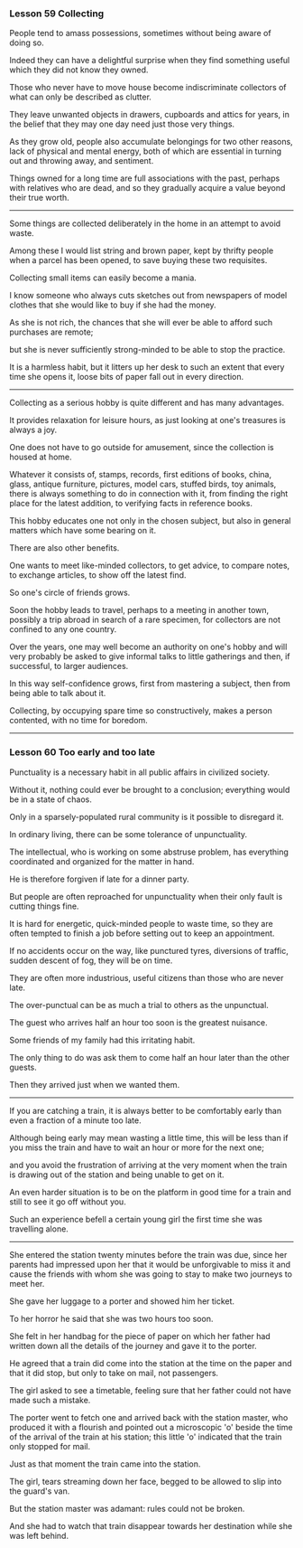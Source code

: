 ### Lesson 59 Collecting

People tend to amass possessions, sometimes without being aware of doing so.

Indeed they can have a delightful surprise when they find something useful which they did not know they owned.

Those who never have to move house become indiscriminate collectors of what can only be described as clutter.

They leave unwanted objects in drawers, cupboards and attics for years, in the belief that they may one day need just those very things.

As they grow old, people also accumulate belongings for two other reasons, lack of physical and mental energy, both of which are essential in turning out and throwing away, and sentiment.

Things owned for a long time are full associations with the past, perhaps with relatives who are dead, and so they gradually acquire a value beyond their true worth.

---

Some things are collected deliberately in the home in an attempt to avoid waste.

Among these I would list string and brown paper, kept by thrifty people when a parcel has been opened, to save buying these two requisites.

Collecting small items can easily become a mania.

I know someone who always cuts sketches out from newspapers of model clothes that she would like to buy if she had the money.

As she is not rich, the chances that she will ever be able to afford such purchases are remote;

but she is never sufficiently strong-minded to be able to stop the practice.

It is a harmless habit, but it litters up her desk to such an extent that every time she opens it, loose bits of paper fall out in every direction.

---

Collecting as a serious hobby is quite different and has many advantages.

It provides relaxation for leisure hours, as just looking at one's treasures is always a joy.

One does not have to go outside for amusement, since the collection is housed at home.

Whatever it consists of, stamps, records, first editions of books, china, glass, antique furniture, pictures, model cars, stuffed birds, toy animals, there is always something to do in connection with it, from finding the right place for the latest addition, to verifying facts in reference books.

This hobby educates one not only in the chosen subject, but also in general matters which have some bearing on it.

There are also other benefits.

One wants to meet like-minded collectors, to get advice, to compare notes, to exchange articles, to show off the latest find.

So one's circle of friends grows.

Soon the hobby leads to travel, perhaps to a meeting in another town, possibly a trip abroad in search of a rare specimen, for collectors are not confined to any one country.

Over the years, one may well become an authority on one's hobby and will very probably be asked to give informal talks to little gatherings and then, if successful, to larger audiences.

In this way self-confidence grows, first from mastering a subject, then from being able to talk about it.

Collecting, by occupying spare time so constructively, makes a person contented, with no time for boredom.


---


### Lesson 60 Too early and too late

Punctuality is a necessary habit in all public affairs in civilized society.

Without it, nothing could ever be brought to a conclusion; everything would be in a state of chaos.

Only in a sparsely-populated rural community is it possible to disregard it.

In ordinary living, there can be some tolerance of unpunctuality.

The intellectual, who is working on some abstruse problem, has everything coordinated and organized for the matter in hand.

He is therefore forgiven if late for a dinner party.

But people are often reproached for unpunctuality when their only fault is cutting things fine.

It is hard for energetic, quick-minded people to waste time, so they are often tempted to finish a job before setting out to keep an appointment.

If no accidents occur on the way, like punctured tyres, diversions of traffic, sudden descent of fog, they will be on time.

They are often more industrious, useful citizens than those who are never late.

The over-punctual can be as much a trial to others as the unpunctual.

The guest who arrives half an hour too soon is the greatest nuisance.

Some friends of my family had this irritating habit.

The only thing to do was ask them to come half an hour later than the other guests.

Then they arrived just when we wanted them.

---

If you are catching a train, it is always better to be comfortably early than even a fraction of a minute too late.

Although being early may mean wasting a little time, this will be less than if you miss the train and have to wait an hour or more for the next one;

and you avoid the frustration of arriving at the very moment when the train is drawing out of the station and being unable to get on it.

An even harder situation is to be on the platform in good time for a train and still to see it go off without you.

Such an experience befell a certain young girl the first time she was travelling alone.

---

She entered the station twenty minutes before the train was due, since her parents had impressed upon her that it would be unforgivable to miss it and cause the friends with whom she was going to stay to make two journeys to meet her.

She gave her luggage to a porter and showed him her ticket.

To her horror he said that she was two hours too soon.

She felt in her handbag for the piece of paper on which her father had written down all the details of the journey and gave it to the porter.

He agreed that a train did come into the station at the time on the paper and that it did stop, but only to take on mail, not passengers.

The girl asked to see a timetable, feeling sure that her father could not have made such a mistake.

The porter went to fetch one and arrived back with the station master, who produced it with a flourish and pointed out a microscopic 'o' beside the time of the arrival of the train at his station; this little 'o' indicated that the train only stopped for mail.

Just as that moment the train came into the station.

The girl, tears streaming down her face, begged to be allowed to slip into the guard's van.

But the station master was adamant: rules could not be broken. 

And she had to watch that train disappear towards her destination while she was left behind.
